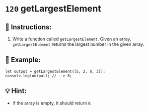 # `120` getLargestElement

## 📝 Instructions:

1. Write a function called `getLargestElement`. Given an array, `getLargestElement` returns the largest number in the given array.

## 📎 Example:

```Js
let output = getLargestElement([5, 2, 8, 3]);
console.log(output); // --> 8;
```

## 💡 Hint:

+ If the array is empty, it should return `0`.
